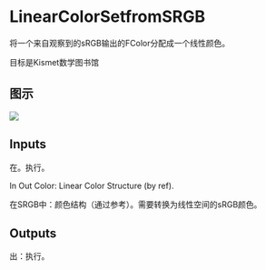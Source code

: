 # LinearColorSetfromSRGB

将一个来自观察到的sRGB输出的FColor分配成一个线性颜色。

目标是Kismet数学图书馆

## 图示

![]($-20221218-19474003.png)

## Inputs

在。执行。

In Out Color: Linear Color Structure (by ref).

在SRGB中：颜色结构（通过参考）。需要转换为线性空间的sRGB颜色。  

## Outputs

出：执行。

